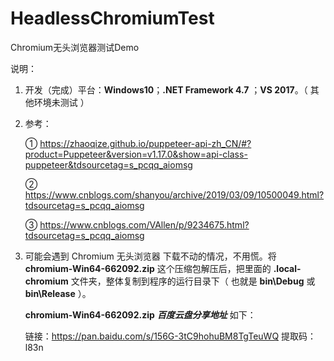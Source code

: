 # HeadlessChromiumTest
Chromium无头浏览器测试Demo

说明：

1. 开发（完成）平台：**Windows10**；**.NET Framework 4.7** ；**VS 2017**。（ 其他环境未测试 ）

2. 参考：

   ① https://zhaoqize.github.io/puppeteer-api-zh_CN/#?product=Puppeteer&version=v1.17.0&show=api-class-puppeteer&tdsourcetag=s_pcqq_aiomsg

   ② https://www.cnblogs.com/shanyou/archive/2019/03/09/10500049.html?tdsourcetag=s_pcqq_aiomsg

   ③ https://www.cnblogs.com/VAllen/p/9234675.html?tdsourcetag=s_pcqq_aiomsg

3. 可能会遇到 Chromium 无头浏览器 下载不动的情况，不用慌。将 **chromium-Win64-662092.zip** 这个压缩包解压后，把里面的 **.local-chromium** 文件夹，整体复制到程序的运行目录下（ 也就是 **bin\Debug** 或 **bin\Release** ）。

   **chromium-Win64-662092.zip** ***百度云盘分享地址***  如下：

   链接：https://pan.baidu.com/s/156G-3tC9hohuBM8TgTeuWQ 
   提取码：l83n 